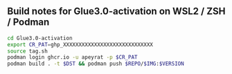 ## Build notes for Glue3.0-activation on WSL2 / ZSH / Podman

```bash
cd Glue3.0-activation
export CR_PAT=ghp_XXXXXXXXXXXXXXXXXXXXXXXXXXXXX
source tag.sh
podman login ghcr.io -u apeyrat -p $CR_PAT
podman build . -t $DST && podman push $REPO/$IMG:$VERSION
```
